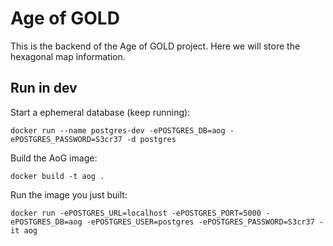# Age of GOLD

This is the backend of the Age of GOLD project. Here we will store the hexagonal map information.

## Run in dev

Start a ephemeral database (keep running):

    docker run --name postgres-dev -ePOSTGRES_DB=aog -ePOSTGRES_PASSWORD=S3cr37 -d postgres

Build the AoG image:

    docker build -t aog .

Run the image you just built:

    docker run -ePOSTGRES_URL=localhost -ePOSTGRES_PORT=5000 -ePOSTGRES_DB=aog -ePOSTGRES_USER=postgres -ePOSTGRES_PASSWORD=S3cr37 -it aog
